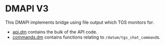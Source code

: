 # DMAPI V3

This DMAPI implements bridge using file output which TGS monitors for.

-   [api.dm](./api.dm) contains the bulk of the API code.
-   [commands.dm](./commands.dm) contains functions relating to `/datum/tgs_chat_command`s.
